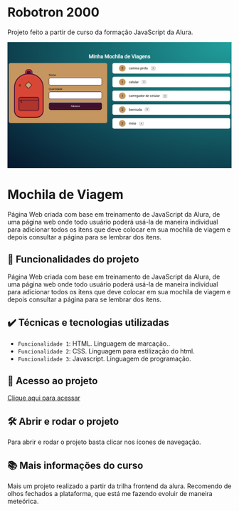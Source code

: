 # Robotron 2000
Projeto feito a partir de curso da formação JavaScript da Alura.

![Imagem Mochila](./img/ReadmeMochila.png)
  
# Mochila de Viagem

Página Web criada com base em treinamento de JavaScript da Alura, de uma página web onde todo usuário poderá usá-la de maneira individual para adicionar todos os itens que deve colocar em sua mochila de viagem e depois consultar a página para se lembrar dos itens.

## 🔨 Funcionalidades do projeto

Página Web criada com base em treinamento de JavaScript da Alura, de uma página web onde todo usuário poderá usá-la de maneira individual para adicionar todos os itens que deve colocar em sua mochila de viagem e depois consultar a página para se lembrar dos itens.

## ✔️ Técnicas e tecnologias utilizadas

- `Funcionalidade 1`: HTML. Linguagem de marcação..
- `Funcionalidade 2`: CSS. Linguagem para estilização do html.
- `Funcionalidade 3`: Javascript. Linguagem de programação.

## 📁 Acesso ao projeto

[Clique aqui para acessar](https://mochila-de-viagem-rho-lyart.vercel.app/)

## 🛠️ Abrir e rodar o projeto

Para abrir e rodar o projeto basta clicar nos ícones de navegação.

## 📚 Mais informações do curso

Mais um projeto realizado a partir da trilha frontend da alura. Recomendo de olhos fechados a plataforma, que está me fazendo evoluir de maneira meteórica.
